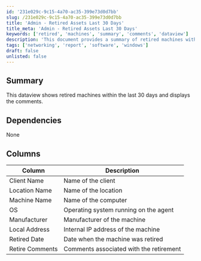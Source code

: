 ```yaml
---
id: '231e029c-9c15-4a70-ac35-399e73d0d7bb'
slug: /231e029c-9c15-4a70-ac35-399e73d0d7bb
title: 'Admin - Retired Assets Last 30 Days'
title_meta: 'Admin - Retired Assets Last 30 Days'
keywords: ['retired', 'machines', 'summary', 'comments', 'dataview']
description: 'This document provides a summary of retired machines within the last 30 days, displaying relevant comments and details such as client name, location, machine name, operating system, manufacturer, internal IP address, and the date of retirement.'
tags: ['networking', 'report', 'software', 'windows']
draft: false
unlisted: false
---
```


## Summary

This dataview shows retired machines within the last 30 days and displays the comments.

## Dependencies

None

## Columns

| Column          | Description                                   |
|-----------------|-----------------------------------------------|
| Client Name     | Name of the client                           |
| Location Name   | Name of the location                         |
| Machine Name    | Name of the computer                         |
| OS              | Operating system running on the agent        |
| Manufacturer    | Manufacturer of the machine                  |
| Local Address    | Internal IP address of the machine           |
| Retired Date    | Date when the machine was retired            |
| Retire Comments  | Comments associated with the retirement      |
